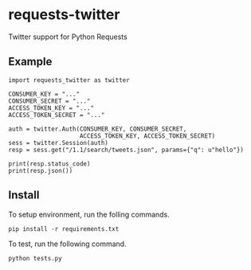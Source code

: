 # requests-twitter
Twitter support for Python Requests

## Example

```
import requests_twitter as twitter

CONSUMER_KEY = "..."
CONSUMER_SECRET = "..."
ACCESS_TOKEN_KEY = "..."
ACCESS_TOKEN_SECRET = "..."

auth = twitter.Auth(CONSUMER_KEY, CONSUMER_SECRET,
                    ACCESS_TOKEN_KEY, ACCESS_TOKEN_SECRET)
sess = twitter.Session(auth)
resp = sess.get("/1.1/search/tweets.json", params={"q": u"hello"})

print(resp.status_code)
print(resp.json())
```


## Install

To setup environment, run the folling commands.

```
pip install -r requirements.txt
```

To test, run the following command.

```
python tests.py
```

